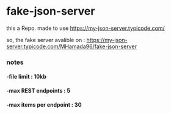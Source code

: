 # fake-json-server
this a Repo. made to use https://my-json-server.typicode.com/ 

so, the fake server avalible on :
https://my-json-server.typicode.com/MHamada96/fake-json-server

### notes
#### -file limit              : 10kb
#### -max REST endpoints      : 5
#### -max items per endpoint  : 30
